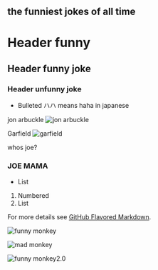 ## the funniest jokes of all time



# Header funny 
## Header funny joke
### Header unfunny joke

- Bulleted ハハ means haha in japanese


jon arbuckle           ![jon arbuckle](https://upload.wikimedia.org/wikipedia/en/6/63/Jon_arbuckle.svg)


Garfield               ![garfield](https://upload.wikimedia.org/wikipedia/en/thumb/b/bc/Garfield_the_Cat.svg/250px-Garfield_the_Cat.svg.png)


whos joe?


### JOE MAMA

- List

1. Numbered
2. List

For more details see [GitHub Flavored Markdown](https://guides.github.com/features/mastering-markdown/).


![funny monkey](https://media.npr.org/assets/img/2014/08/07/monkey-selfie_custom-7117031c832fc3607ee5b26b9d5b03d10a1deaca-s300-c85.jpg
)

![mad monkey](https://media-cdn.tripadvisor.com/media/photo-s/0e/65/af/dd/photo4jpg.jpg
)



![funny monkey2.0](https://i.pinimg.com/originals/de/db/1b/dedb1bbd3da12c6bb338ff30edf32adc.jpg)
